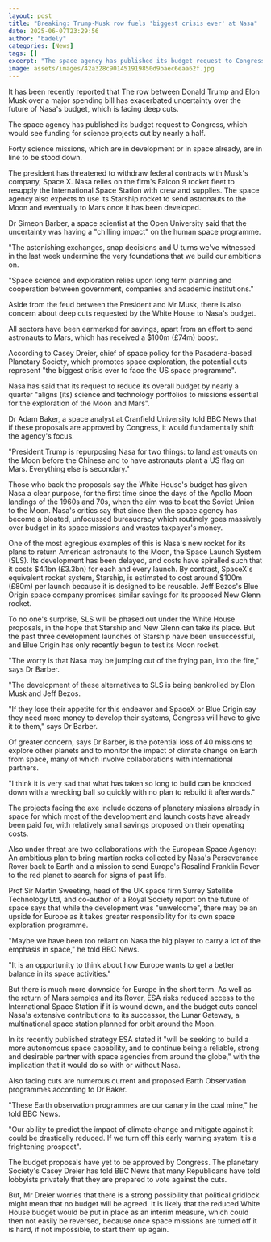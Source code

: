 ```yaml
---
layout: post
title: "Breaking: Trump-Musk row fuels 'biggest crisis ever' at Nasa"
date: 2025-06-07T23:29:56
author: "badely"
categories: [News]
tags: []
excerpt: "The space agency has published its budget request to Congress which would see funding for science projects cut by nearly a half."
image: assets/images/42a328c901451919850d9baec6eaa62f.jpg
---
```


It has been recently reported that The row between Donald Trump and Elon Musk over a major spending bill has exacerbated uncertainty over the future of Nasa's budget, which is facing deep cuts. 

The space agency has published its budget request to Congress, which would see funding for science projects cut by nearly a half.

Forty science missions, which are in development or in space already, are in line to be stood down.

The president has threatened to withdraw federal contracts with Musk's company, Space X. Nasa relies on the firm's Falcon 9 rocket fleet to resupply the International Space Station with crew and supplies. The space agency also expects to use its Starship rocket to send astronauts to the Moon and eventually to Mars once it has been developed.

Dr Simeon Barber, a space scientist at the Open University said that the uncertainty was having a "chilling impact" on the human space programme.

"The astonishing exchanges, snap decisions and U turns we've witnessed in the last week undermine the very foundations that we build our ambitions on.

"Space science and exploration relies upon long term planning and cooperation between government, companies and academic institutions."

Aside from the feud between the President and Mr Musk, there is also concern about deep cuts requested by the White House to Nasa's budget.

 All sectors have been earmarked for savings, apart from an effort to send astronauts to Mars, which has received a $100m (£74m) boost.

According to Casey Dreier, chief of space policy for the Pasadena-based Planetary Society, which promotes space exploration, the potential cuts represent "the biggest crisis ever to face the US space programme". 

Nasa has said that its request to reduce its overall budget by nearly a quarter "aligns (its) science and technology portfolios to missions essential for the exploration of the Moon and Mars".

Dr Adam Baker, a space analyst at Cranfield University told BBC News that if these proposals are approved by Congress, it would fundamentally shift the agency's focus.

"President Trump is repurposing Nasa for two things: to land astronauts on the Moon before the Chinese and to have astronauts plant a US flag on Mars. Everything else is secondary."

Those who back the proposals say the White House's budget has given Nasa a clear purpose, for the first time since the days of the Apollo Moon landings of the 1960s and 70s, when the aim was to beat the Soviet Union to the Moon. Nasa's critics say that since then the space agency has become a bloated, unfocussed bureaucracy which routinely goes massively over budget in its space missions and wastes taxpayer's money. 

One of the most egregious examples of this is Nasa's new rocket for its plans to return American astronauts to the Moon, the Space Launch System (SLS). Its development has been delayed, and costs have spiralled such that it costs $4.1bn (£3.3bn) for each and every launch. By contrast, SpaceX's equivalent rocket system, Starship, is estimated to cost around $100m (£80m) per launch because it is designed to be reusable. Jeff Bezos's Blue Origin space company promises similar savings for its proposed New Glenn rocket.

To no one's surprise, SLS will be phased out under the White House proposals, in the hope that Starship and New Glenn can take its place. But the past three development launches of Starship have been unsuccessful, and Blue Origin has only recently begun to test its Moon rocket.

"The worry is that Nasa may be jumping out of the frying pan, into the fire," says Dr Barber.

"The development of these alternatives to SLS is being bankrolled by Elon Musk and Jeff Bezos. 

"If they lose their appetite for this endeavor and SpaceX or Blue Origin say they need more money to develop their systems, Congress will have to give it to them," says Dr Barber.

Of greater concern, says Dr Barber, is the potential loss of 40 missions to explore other planets and to monitor the impact of climate change on Earth from space, many of which involve collaborations with international partners.

"I think it is very sad that what has taken so long to build can be knocked down with a wrecking ball so quickly with no plan to rebuild it afterwards."

The projects facing the axe include dozens of planetary missions already in space for which most of the development and launch costs have already been paid for, with relatively small savings proposed on their operating costs.

Also under threat are two collaborations with the European Space Agency: An ambitious plan to bring martian rocks collected by Nasa's Perseverance Rover back to Earth and a mission to send Europe's Rosalind Franklin Rover to the red planet to search for signs of past life.

Prof Sir Martin Sweeting, head of the UK space firm Surrey Satellite Technology Ltd, and co-author of a Royal Society report on the future of space says that while the development was "unwelcome", there may be an upside for Europe as it takes greater responsibility for its own space exploration programme.

"Maybe we have been too reliant on Nasa the big player to carry a lot of the emphasis in space," he told BBC News.

"It is an opportunity to think about how Europe wants to get a better balance in its space activities."

But there is much more downside for Europe in the short term. As well as the return of Mars samples and its Rover, ESA risks reduced access to the International Space Station if it is wound down, and the budget cuts cancel Nasa's extensive contributions to its successor,  the Lunar Gateway, a multinational space station planned for orbit around the Moon.

In its recently published strategy ESA stated it "will be seeking to build a more autonomous space capability, and to continue being a reliable, strong and desirable partner with space agencies from around the globe," with the implication that it would do so with or without Nasa.

Also facing cuts are numerous current and proposed Earth Observation programmes according to Dr Baker.

"These Earth observation programmes are our canary in the coal mine," he told BBC News.

"Our ability to predict the impact of climate change and mitigate against it could be drastically reduced. If we turn off this early warning system it is a frightening prospect".

The budget proposals have yet to be approved by Congress. The planetary Society's Casey Dreier has told BBC News that many Republicans have told lobbyists privately that they are prepared to vote against the cuts.

But, Mr Dreier worries that there is a strong possibility that political gridlock might mean that no budget will be agreed. It is likely that the reduced White House budget would be put in place as an interim measure, which could then not easily be reversed, because once space missions are turned off it is hard, if not impossible, to start them up again.

